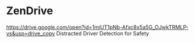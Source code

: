 # ZenDrive
https://drive.google.com/open?id=1miUT1pNb-Afxc8x5a5G_OJwkTRMLP-vs&usp=drive_copy
Distracted Driver Detection for Safety
